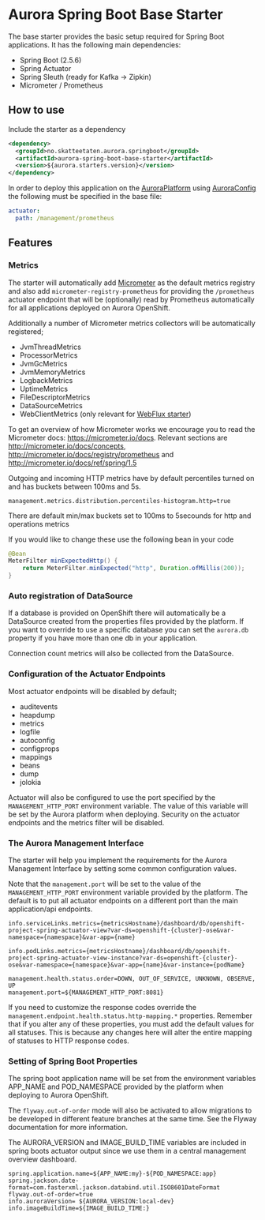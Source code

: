 # Aurora Spring Boot Base Starter

The base starter provides the basic setup required for Spring Boot applications.
It has the following main dependencies:
- Spring Boot (2.5.6)
- Spring Actuator
- Spring Sleuth (ready for Kafka -> Zipkin)
- Micrometer / Prometheus

## How to use
Include the starter as a dependency

```xml
<dependency>
  <groupId>no.skatteetaten.aurora.springboot</groupId>
  <artifactId>aurora-spring-boot-base-starter</artifactId>
  <version>${aurora.starters.version}</version>
</dependency>
```

In order to deploy this application on the [AuroraPlatform](https://skatteetaten.github.io/aurora) using [AuroraConfig](https://skatteetaten.github.io/aurora/documentation/aurora-config/) the following must be specified in the base file:

```yaml
actuator:
  path: /management/prometheus
```

## Features

### Metrics

The starter will automatically add [Micrometer](http://micrometer.io) as the default
metrics registry and also add `micrometer-registry-prometheus` for providing the `/prometheus` actuator endpoint that
will be (optionally) read by Prometheus automatically for all applications deployed on Aurora OpenShift.

Additionally a number of Micrometer metrics collectors will be automatically registered;

* JvmThreadMetrics
* ProcessorMetrics
* JvmGcMetrics
* JvmMemoryMetrics
* LogbackMetrics
* UptimeMetrics
* FileDescriptorMetrics
* DataSourceMetrics
* WebClientMetrics (only relevant for [WebFlux starter](https://github.com/Skatteetaten/aurora-spring-boot-webflux-starter))

To get an overview of how Micrometer works we encourage you to read the Micrometer docs:
https://micrometer.io/docs. Relevant sections are http://micrometer.io/docs/concepts, http://micrometer.io/docs/registry/prometheus and http://micrometer.io/docs/ref/spring/1.5

Outgoing and incoming HTTP metrics have by default percentiles turned on and has buckets between 100ms and 5s.
```properties
management.metrics.distribution.percentiles-histogram.http=true
```

There are default min/max buckets set to 100ms to 5secounds for http and operations metrics

If you would like to change these use the following bean in your code

```java
@Bean
MeterFilter minExpectedHttp() {
    return MeterFilter.minExpected("http", Duration.ofMillis(200));
}
```


### Auto registration of DataSource

If a database is provided on OpenShift there will automatically be a DataSource created from the properties files provided
by the platform. If you want to override to use a specific database you can set the `aurora.db` property if you have more
than one db in your application.

Connection count metrics will also be collected from the DataSource.

### Configuration of the Actuator Endpoints

Most actuator endpoints will be disabled by default;

* auditevents
* heapdump
* metrics
* logfile
* autoconfig
* configprops
* mappings
* beans
* dump
* jolokia

Actuator will also be configured to use the port specified by the `MANAGEMENT_HTTP_PORT` environment variable. The
value of this variable will be set by the Aurora platform when deploying. Security on the actuator endpoints and the
metrics filter will be disabled.


### The Aurora Management Interface

The starter will help you implement the requirements for the Aurora Management Interface by setting some common
configuration values.

Note that the `management.port` will be set to the value of the `MANAGEMENT_HTTP_PORT` environment variable provided
by the platform. The default is to put all actuator endpoints on a different port than the main application/api
endpoints.

```properties
info.serviceLinks.metrics={metricsHostname}/dashboard/db/openshift-project-spring-actuator-view?var-ds=openshift-{cluster}-ose&var-namespace={namespace}&var-app={name}

info.podLinks.metrics={metricsHostname}/dashboard/db/openshift-project-spring-actuator-view-instance?var-ds=openshift-{cluster}-ose&var-namespace={namespace}&var-app={name}&var-instance={podName}

management.health.status.order=DOWN, OUT_OF_SERVICE, UNKNOWN, OBSERVE, UP
management.port=${MANAGEMENT_HTTP_PORT:8081}
```

If you need to customize the response codes override the `management.endpoint.health.status.http-mapping.*` properties.
Remember that if you alter any of these properties, you must add the default values for all statuses.
This is because any changes here will alter the entire mapping of statuses to HTTP response codes.

### Setting of Spring Boot Properties

The spring boot application name will be set from the environment variables APP_NAME and POD_NAMESPACE provided by the
platform when deploying to Aurora OpenShift.

The `flyway.out-of-order` mode will also be activated to allow migrations to be developed in different feature branches
at the same time. See the Flyway documentation for more information.

The AURORA_VERSION and IMAGE_BUILD_TIME variables are included in spring boots actuator output since we use them in a central
management overview dashboard.

```properties
spring.application.name=${APP_NAME:my}-${POD_NAMESPACE:app}
spring.jackson.date-format=com.fasterxml.jackson.databind.util.ISO8601DateFormat
flyway.out-of-order=true
info.auroraVersion= ${AURORA_VERSION:local-dev}
info.imageBuildTime=${IMAGE_BUILD_TIME:}
```
